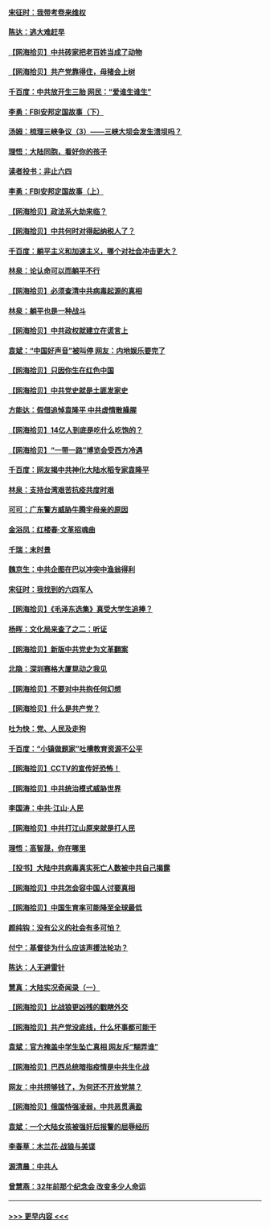 #### [宋征时：我带考卷来维权](../pages/nsc993/n12994088.md?t=06032301) 
#### [陈达：逃大难赶早](../pages/nsc993/n12993569.md?t=06032301) 
#### [【网海拾贝】中共砖家把老百姓当成了动物](../pages/nsc993/n12993483.md?t=06032301) 
#### [【网海拾贝】共产党靠得住，母猪会上树](../pages/nsc993/n12990730.md?t=06032301) 
#### [千百度：中共放开生三胎 网民：“爱谁生谁生”](../pages/nsc993/n12990644.md?t=06032301) 
#### [李勇：FBI安邦定国故事（下）](../pages/nsc993/n12987854.md?t=06032301) 
#### [汤姆：梳理三峡争议（3）——三峡大坝会发生溃坝吗？](../pages/nsc993/n12989806.md?t=06032301) 
#### [理悟：大陆同胞，看好你的孩子](../pages/nsc993/n12989778.md?t=06032301) 
#### [读者投书：非止六四](../pages/nsc993/n12989673.md?t=06032301) 
#### [李勇：FBI安邦定国故事（上）](../pages/nsc993/n12987749.md?t=06032301) 
#### [【网海拾贝】政法系大劫来临？](../pages/nsc993/n12987596.md?t=06032301) 
#### [【网海拾贝】中共何时对得起纳税人了？](../pages/nsc993/n12985578.md?t=06032301) 
#### [千百度：躺平主义和加速主义，哪个对社会冲击更大？](../pages/nsc993/n12985512.md?t=06032301) 
#### [林泉：论认命可以而躺平不行](../pages/nsc993/n12985505.md?t=06032301) 
#### [【网海拾贝】必须查清中共病毒起源的真相](../pages/nsc993/n12984276.md?t=06032301) 
#### [林泉：躺平也是一种战斗](../pages/nsc993/n12984194.md?t=06032301) 
#### [【网海拾贝】中共政权就建立在谎言上](../pages/nsc993/n12981880.md?t=06032301) 
#### [袁斌：“中国好声音”被叫停 网友：内地娱乐要完了](../pages/nsc993/n12981826.md?t=06032301) 
#### [【网海拾贝】只因你生在红色中国](../pages/nsc993/n12979096.md?t=06032301) 
#### [【网海拾贝】中共党史就是土匪发家史](../pages/nsc993/n12976478.md?t=06032301) 
#### [方能达：假借追悼袁隆平 中共虚情散臊腥](../pages/nsc993/n12976396.md?t=06032301) 
#### [【网海拾贝】14亿人到底是吃什么吃饱的？](../pages/nsc993/n12974125.md?t=06032301) 
#### [【网海拾贝】“一带一路”博览会受西方冷遇](../pages/nsc993/n12971787.md?t=06032301) 
#### [千百度：网友揭中共神化大陆水稻专家袁隆平](../pages/nsc993/n12971733.md?t=06032301) 
#### [林泉：支持台湾艰苦抗疫共度时艰](../pages/nsc993/n12971350.md?t=06032301) 
#### [可可：广东警方威胁牛腾宇母亲的原因](../pages/nsc993/n12971100.md?t=06032301) 
#### [金浴凤：红楼春·文革招魂曲](../pages/nsc993/n12970354.md?t=06032301) 
#### [千瑞：末时景](../pages/nsc993/n12970337.md?t=06032301) 
#### [魏京生：中共企图在巴以冲突中渔翁得利](../pages/nsc993/n12970286.md?t=06032301) 
#### [宋征时：我找到的六四军人](../pages/nsc993/n12970213.md?t=06032301) 
#### [【网海拾贝】《毛泽东选集》真受大学生追捧？](../pages/nsc993/n12968779.md?t=06032301) 
#### [杨晖：文化局来查了之二：听证](../pages/nsc993/n12966528.md?t=06032301) 
#### [【网海拾贝】新版中共党史为文革翻案](../pages/nsc993/n12967526.md?t=06032301) 
#### [北隐：深圳赛格大厦晃动之我见](../pages/nsc993/n12967393.md?t=06032301) 
#### [【网海拾贝】不要对中共抱任何幻想](../pages/nsc993/n12965222.md?t=06032301) 
#### [【网海拾贝】什么是共产党？](../pages/nsc993/n12962781.md?t=06032301) 
#### [吐为快：党、人民及走狗](../pages/nsc993/n12962747.md?t=06032301) 
#### [千百度：“小镇做题家”吐槽教育资源不公平](../pages/nsc993/n12962705.md?t=06032301) 
#### [【网海拾贝】CCTV的宣传好恐怖！](../pages/nsc993/n12959984.md?t=06032301) 
#### [【网海拾贝】中共统治模式威胁世界](../pages/nsc993/n12957622.md?t=06032301) 
#### [李国涛：中共‧江山‧人民](../pages/nsc993/n12957502.md?t=06032301) 
#### [【网海拾贝】中共打江山原来就是打人民](../pages/nsc993/n12954345.md?t=06032301) 
#### [理悟：高智晟，你在哪里](../pages/nsc993/n12953115.md?t=06032301) 
#### [【投书】大陆中共病毒真实死亡人数被中共自己揭露](../pages/nsc993/n12953050.md?t=06032301) 
#### [【网海拾贝】中共怎会容中国人讨要真相](../pages/nsc993/n12952161.md?t=06032301) 
#### [【网海拾贝】中国生育率可能降至全球最低](../pages/nsc993/n12948793.md?t=06032301) 
#### [颜纯钩：没有公义的社会有多可怕？](../pages/nsc993/n12947626.md?t=06032301) 
#### [付宁：基督徒为什么应该声援法轮功？](../pages/nsc993/n12947233.md?t=06032301) 
#### [陈达：人无避雷针](../pages/nsc993/n12947098.md?t=06032301) 
#### [慧真：大陆实况奇闻录（一）](../pages/nsc993/n12945811.md?t=06032301) 
#### [【网海拾贝】比战狼更凶残的戳瞎外交](../pages/nsc993/n12945717.md?t=06032301) 
#### [【网海拾贝】共产党没底线，什么坏事都可能干](../pages/nsc993/n12942090.md?t=06032301) 
#### [袁斌：官方掩盖中学生坠亡真相 网友斥“糊弄谁”](../pages/nsc993/n12942029.md?t=06032301) 
#### [【网海拾贝】巴西总统暗指疫情是中共生化战](../pages/nsc993/n12938999.md?t=06032301) 
#### [网友：中共捞够钱了，为何还不开放党禁？](../pages/nsc993/n12938952.md?t=06032301) 
#### [【网海拾贝】俄国恃强凌弱，中共恶贯满盈](../pages/nsc993/n12936626.md?t=06032301) 
#### [袁斌：一个大陆女孩被强奸后报警的屈辱经历](../pages/nsc993/n12936547.md?t=06032301) 
#### [李春草：木兰花·战狼与美谍](../pages/nsc993/n12935995.md?t=06032301) 
#### [源清晨：中共人](../pages/nsc993/n12935589.md?t=06032301) 
#### [曾慧燕：32年前那个纪念会 改变多少人命运](../pages/nsc993/n12934233.md?t=06032301) 

----
#### [ >>> 更早内容 <<< ](../indexes/nsc993-earlier.md)
